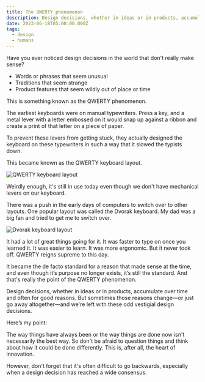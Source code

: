 ```yaml
---
title: The QWERTY phenomenon
description: Design decisions, whether in ideas or in products, accumulate over time and often for good reason.
date: 2023-06-18T05:00:00.000Z
tags:
  - design
  - humans
---
```

Have you ever noticed design decisions in the world that don't really make sense? 

- Words or phrases that seem unusual
- Traditions that seem strange
- Product features that seem wildly out of place or time

This is something known as the QWERTY phenomenon. 

The earliest keyboards were on manual typewriters. Press a key, and a metal lever with a letter embossed on it would snap up against a ribbon and create a print of that letter on a piece of paper. 

To prevent these levers from getting stuck, they actually designed the keyboard on these typewriters in such a way that it slowed the typists down. 

This became known as the QWERTY keyboard layout.

![QWERTY keyboard layout](https://practicaldesignsystems.com/assets/i/post-keyboard-qwerty.png)

Weirdly enough, it's still in use today even though we don't have mechanical levers on our keyboard. 

There was a push in the early days of computers to switch over to other layouts. One popular layout was called the Dvorak keyboard. My dad was a big fan and tried to get me to switch over. 

![Dvorak keyboard layout](https://practicaldesignsystems.com/assets/i/post-keyboard-dvorak.png)

It had a lot of great things going for it. It was faster to type on once you learned it. It was easier to learn. It was more ergonomic. But it never took off. QWERTY reigns supreme to this day. 

It became the de facto standard for a reason that made sense at the time, and even though it’s purpose no longer exists, it’s still the standard. And that's really the point of the QWERTY phenomenon.

Design decisions, whether in ideas or in products, accumulate over time and often for good reasons. But sometimes those reasons change—or just go away altogether—and we're left with these odd vestigial design decisions.

Here’s my point:

The way things have always been or the way things are done now isn't necessarily the best way. So don't be afraid to question things and think about how it could be done differently. This is, after all, the heart of innovation. 

However, don't forget that it's often difficult to go backwards, especially when a design decision has reached a wide consensus.